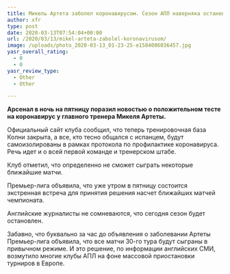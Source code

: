 ```yaml
---
title: Микель Артета заболел коронавирусом. Сезон АПЛ наверняка остановят
author: xfr
type: post
date: 2020-03-13T07:54:04+00:00
url: /2020/03/13/mikel-arteta-zabolel-koronavirusom/
image: /uploads/photo_2020-03-13_01-23-25-e1584086036457.jpg
yasr_overall_rating:
  - 0
  - 0
yasr_review_type:
  - Other
  - Other

---
```

**Арсенал в ночь на пятницу поразил новостью о положительном тесте на коронавирус у главного тренера Микеля Артеты.**

Официальный сайт клуба сообщил, что теперь тренировочная база Колни закрыта, а все, кто тесно общался с испанцем, будут самоизолированы в рамках протокола по профилактике коронавируса. Речь идет и о всей первой команде и тренерском штабе.

Клуб отметил, что определенно не сможет сыграть некоторые ближайшие матчи.

Премьер-лига объявила, что уже утром в пятницу состоится экстренная встреча для принятия решения насчет ближайших матчей чемпионата.

Английские журналисты не сомневаются, что сегодня сезон будет остановлен.

Забавно, что буквально за час до объявления о заболевании Артеты Премьер-лига объявила, что все матчи 30-го тура будут сыграны в привычном режиме. И это решение, по информации английских СМИ, возмутило многие клубы АПЛ на фоне массовой приостановки турниров в Европе.